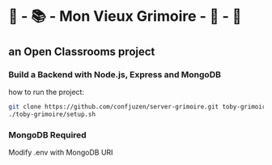 # 📔 - 📚 - Mon Vieux Grimoire - 📕 - 📖

## an Open Classrooms project

### Build a Backend with Node.js, Express and MongoDB

how to run the project:
```bash
git clone https://github.com/confjuzen/server-grimoire.git toby-grimoire
./toby-grimoire/setup.sh
```
### MongoDB Required
Modify .env with MongoDB URI